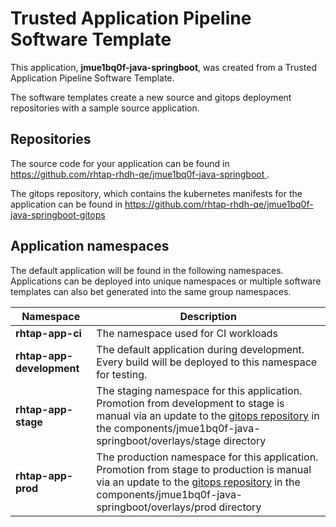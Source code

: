 # Trusted Application Pipeline Software Template

This application, **jmue1bq0f-java-springboot**, was created from a Trusted Application Pipeline Software Template.

The software templates create a new source and gitops deployment repositories with a sample source application. 

## Repositories

The source code for your application can be found in [https://github.com/rhtap-rhdh-qe/jmue1bq0f-java-springboot ](https://github.com/rhtap-rhdh-qe/jmue1bq0f-java-springboot ).
 
The gitops repository, which contains the kubernetes manifests for the application can be found in 
[https://github.com/rhtap-rhdh-qe/jmue1bq0f-java-springboot-gitops ](https://github.com/rhtap-rhdh-qe/jmue1bq0f-java-springboot-gitops ) 

## Application namespaces 

The default application will be found in the following namespaces. Applications can be deployed into unique namespaces or multiple software templates can also bet generated into the same group namespaces.  

|  Namespace   |  Description   |  
| -------- | -------- |
| **rhtap-app-ci** | The namespace used for CI workloads |
| **rhtap-app-development** | The default application during development. Every build will be deployed to this namespace for testing. |
| **rhtap-app-stage** | The staging namespace for this application. Promotion from development to stage is manual via an update to the [gitops repository](https://github.com/rhtap-rhdh-qe/jmue1bq0f-java-springboot-gitops ) in the components/jmue1bq0f-java-springboot/overlays/stage directory |
| **rhtap-app-prod** | The production namespace for this application. Promotion from stage to production is manual via an update to the [gitops repository](https://github.com/rhtap-rhdh-qe/jmue1bq0f-java-springboot-gitops ) in the components/jmue1bq0f-java-springboot/overlays/prod directory |